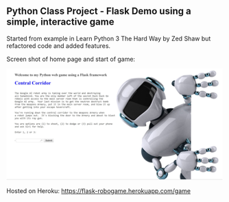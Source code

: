 ## Python Class Project - Flask Demo using a simple, interactive game

Started from example in Learn Python 3 The Hard Way by Zed Shaw but refactored code and added features.




Screen shot of home page and start of game:


![HomePageScreenShot](static/images/HomePageScreenShot.JPG)


Hosted on Heroku:
https://flask-robogame.herokuapp.com/game